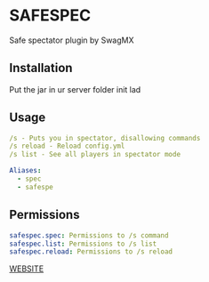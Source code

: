 # SAFESPEC
Safe spectator plugin by SwagMX

## Installation

Put the jar in ur server folder init lad

## Usage

```yaml
/s - Puts you in spectator, disallowing commands
/s reload - Reload config.yml
/s list - See all players in spectator mode

Aliases:
  - spec
  - safespe
```

## Permissions
```yaml
safespec.spec: Permissions to /s command
safespec.list: Permissions to /s list
safespec.reload: Permissions to /s reload
```
[WEBSITE](https://www.mattmx.com/)
